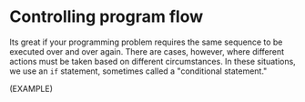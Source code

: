 Controlling program flow
========================
Its great if your programming problem requires the same sequence to be executed over and over again. There are cases, however, where different actions must be taken based on different circumstances. In these situations, we use an `if` statement, sometimes called a "conditional statement."

(EXAMPLE)
